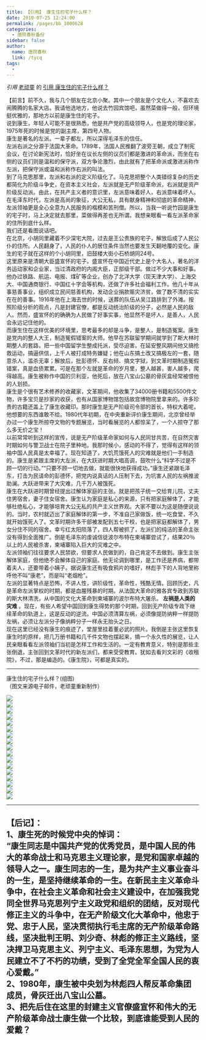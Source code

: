 ```yaml
---
title: 【引用】 康生住的宅子什么样？
date: 2010-07-25 12:24:00
permalink: /pages/bb_1000628
categories: 
  - 唐院春秋备份
sidebar: false
author: 
  name: 唐院春秋
  link: /tycq
tags: 
  - 
---
```


_引用_ [老顽童](http://epei1008.blog.163.com/) 的 [引用
康生住的宅子什么样？](http://epei1008.blog.163.com/blog/static/23524860201062510650161)

【前言】前不久，我与几个朋友在北京小聚。其中一个朋友是个文化人，不喜欢去闹腾腾的名家大店。我请他选地方，他说去竹园宾馆吧，虽然菜做得一般，但环境挺优雅的，那地方以前是康生住的宅子。  
说到康生，年轻人可能不是很熟悉，他是共产党的高级领导人，也是党的理论家，1975年死的时候是党的副主席，第四号人物。  
康生是著名的左派。一辈子都左，所以深得毛泽东的信任。  
左派右派之分源于法国大革命。1789年，法国人民推翻了波旁王朝，成立了制宪会议，在讨论新宪法时，恰好坐在议长左侧的议员们都是激进的革命派，而坐在右侧的议员们则是温和的保守派，双方争论激烈，由此就有了把革命派或激进派称作左派，把保守派或温和派称作右派的叫法。  
到了马克思那里，左派和右派的定义阶级化了。马克思把整个人类错综复杂的历史都简化为阶级斗争史，在资本主义社会，左派就是无产阶级革命派，右派就是资产阶级反动派。由此，在共产主义者的意识里，左派意味着好人，右派意味着坏人。  
在毛泽东时代，左派是高尚的象征，大公无私，具有献身精神和彻底的革命精神，左派领袖更是全心全意为人民服务的楷模和苦刑僧。所以，当我一听说竹园是康生的宅子时，马上决定就去那里，菜做得再差也无所谓。我想亲眼看一看左派革命家的住所到底什么样。  
我们还是看图说话吧。  
在北京，小胡同里藏着不少深宅大院，过去是王公贵族的宅子，解放后成了人民公仆的住所。人民翻身了，人民的仆人的居住条件当然也要发生天翻地覆的变化。康生的宅子就在这样的个小胡同里，旧鼓楼大街小石桥胡同24号。  
这里原来是清朝大臣盛宣怀的宅子。盛宣怀在中国近代史上是个大名人，著名的洋务运动家和企业家，当过清政府的内阁大臣，正部级干部。做过不少大事和好事。他办过铁路、航运、电报、煤矿等企业，创办了北洋大学（现天津大学）、上海交大、中国通商银行、中国红十字会等机构，还做了许多社会福利工作。他几十年从事慈善事业，组织成立民间慈善机构，发动企业捐款赈灾济贫，做了数不清的实实在在的善事。1916年他在上海去世的时候，送葬的队伍从吴江路排到了外滩。按照阶级分析的观点，凡是封建官僚，都是反动统治阶级的分子，必然是人民的敌人。然而，盛宣怀的的确确为人民做了好事实事，他显然不是坏人，是善人，人民会永远记住他的。  
而康生住在这样优美的环境里，思考最多的却是斗争，是整人，是制造冤案。康生是党内的整人大王，制造冤假错案的大师。他早在苏联留学期间就学到了斯大林时期整人的套路，把一些中国留学生整成托派，受尽迫害。在延安整风期间他又搞抢救运动，搞逼供信，上千人被打成特务嫌疑；他在山东搞土改又搞极左的一套，随意杀人，滥杀无辜；解放后，批彭德怀、反右倾、搞文字狱，到文革时期制造冤假错案，真是血债累累。可是在那个左就是革命的岁月里，整人越甚，害人越多，爬得越高。康生被称作中国的贝利亚，他死后，放在八宝山公墓的骨灰盒经常被恨他的人划损。  
康生是个很有艺术修养的收藏家，文革期间，他收集了34000册书籍和5500件文物，许多宝贝是抄家的收获，也有从国家博物馆包括故宫博物院里拿来的。许多珍贵的古籍还盖上了康生收藏印。那时康生是无产阶级司令部的首长，特权大着呢，他想要的东西谁敢不给。1980代年初期，在中央重新评价康生期间，北京曾经举办过一个康生所掠夺文物的专题展览，当时看展览的人都惊呆了，一个人掠夺了那么多无价之宝！  
以前常常听到这样的宣传，说是无产阶级革命家如何与人民同甘共苦，在自然灾害时期如何与警卫战士在院子里种地。我那时候小，感动的不得了，觉得有这样的领袖中国人民真是太幸福了。现在知道了，大饥荒饿死人的灾难就是他们一手制造的。康生是紧跟主席的大左派，在大跃进时期大唱高调，鼓吹什么“科学不过是不顾一切的行动。”“只要不顾一切地去做，就能很快地获得成功。”康生还紧跟毛泽东，打击为民请命的彭德怀，把党内说真话的人压制下去，为坑害人民的左祸推波助澜。大跃进带来了大灾难，几千万人被饿死。  
康生在大跃进时期曾经提出过解体家庭的主张。就是把孩子统一交给育儿院，丈夫住男宿舍，妻子住女宿舍。康生认为家庭是私心的来源，只有把家庭解体了，才能够杜绝私心，才能够培育大公无私的共产主义世界观。大家不要以为这是随便说说的。当时，农村就迈出了家庭解体的第一步，不准自己家做饭，统一吃食堂，不久就开始饿死人了。文革时期许多干部被发配到五七干校，也是把家庭都解体了，男女分住不同的宿舍。幸亏红太阳陨落了，四人帮被抓了，左派们的纯洁的革命主张没有得到全面推广。倒是毛泽东的虔诚信徒波尔布特在柬埔寨尝试了，结果20％以上的人民被杀害，柬埔寨陷入巨大的灾难之中。  
左派领袖们往往要求人民禁欲，但要求人民做到的，自己肯定不去做到。康生主张解体家庭，但他绝不会解体自己的家庭。他无论调到哪里，是工作还是养病，都带着夫人，还要带着小姨子。据说康生还有吸食鸦片的嗜好，林彪手下的人背地里称呼他不叫“康老”，而是叫“老烟枪”。  
左派的显著特点是恐怖，不讲人性，讲阶级性，革命性，残酷无情。回顾历史，凡是革命左派掌权的时期，都是血腥残暴的时期。从法国大革命的雅各宾专政到苏联的斯大林清洗，从中国的文化大革命到柬埔寨的波尔布特大屠杀。
**左祸是人类的灾难**
。现在，有些人希望中国回到康生得势的那个时期，回到无产阶级专政下继续革命的轨道上，这是反动的逆流。中国必须清算左祸，必须像提防纳粹一样提防左祸，必须让左派分子像纳粹分子一样永无抬头之日。  
现在这里已经没有康生的痕迹了，堂屋里挂着董必武的照片。我倒是主张这里恢复康生时的原样，把几万册书籍和几千件文物也摆起来，搞一个永久性的展览，让人民亲眼看看左派领袖们当初是怎样工作和生活的。一定有教育意义，特别是那些主张倒退，主张回到文革时代的新左派们，都来受受教育。犹如去看刘文彩的《收租院》，不过，那是编造的。《康生院》，可都是真实的。

* * *

  
康生住的宅子什么样？(组图)  
（图文来源电子邮件，老顽童重新制作）  
  
![](/pic/img542.ph.126.net_eNhVLoS5NO3h2B-C2fJ3sQ==_1331095164865779354.jpg)  
![](/pic/img161.ph.126.net_qzmRIW28Xk_KMT2cQjF19w==_2153565046814661402.jpg)  
![](/pic/img853.ph.126.net_eNuu_44u-B2TIMvO12WPMw==_2744099547953463940.jpg)  
![](/pic/img389.ph.126.net_Up17p9BZ8gkrMctem51Ajw==_2406611050877219874.jpg)  
![](/pic/img308.ph.126.net_zQ-QnHcDyaUb2kPKD1SLdw==_3909124476557720276.jpg)  
![](/pic/img307.ph.126.net_P9ZVckF528SQO_EVlnyP4A==_3800193660570697841.jpg)  
![](/pic/img534.ph.126.net_I5Fv97AFLLmbt7ubq3Y5og==_1321525015657545392.jpg)  
![](/pic/img615.ph.126.net_7rctc_aKilVGSsB9x2vLcQ==_1927259165539411359.jpg)  
![](/pic/img100.ph.126.net_5k-6_OC97sITFIgZ_tR3oA==_736620014053538169.jpg)  
![](/pic/img242.ph.126.net_iI1GGfZtxuuQGI43nA263A==_1430174356668473041.jpg)  
![](/pic/img685.ph.126.net_rs8AK-AVbI06U7r7-WsGPQ==_1098033884149403090.jpg)  
![](/pic/img542.ph.126.net_SNNmku64wT-mglQ_5-J1rQ==_2661627379777047486.jpg)  
![](/pic/img39.ph.126.net_xg2AHL7VOO98CQJD8poXXA==_3144356964836728656.jpg)  
![](/pic/img617.ph.126.net_awO58JEsAvo48W6aerU2sA==_1662672687431840168.jpg)  
![](/pic/img851.ph.126.net_xIxNPvoYJchDq3mMSJVVwQ==_2715107625351756837.jpg)  
![](/pic/img389.ph.126.net_ExH380h6NaWKa2T0Rq_MRA==_2399292701482684641.jpg)  
![](/pic/img237.ph.126.net_XjYr6b4w6uNIh7_emXbAhQ==_1756966804629399417.jpg)  

* * *

  
【后记】：  
1、康生死的时候党中央的悼词：  
“康生同志是中国共产党的优秀党员，是中国人民的伟大的革命战士和马克思主义理论家，是党和国家卓越的领导人之一。康生同志的一生，是为共产主义事业奋斗的一生，是坚持继续革命的一生。在新民主主义革命斗争中，在社会主义革命和社会主义建设中，在加强我党同全世界马克思列宁主义政党和组织的团结，反对现代修正主义的斗争中，在无产阶级文化大革命中，他忠于党、忠于人民，坚决贯彻执行毛主席的无产阶级革命路线，坚决批判王明、刘少奇、林彪的修正主义路线，坚决捍卫马克思主义、列宁主义、毛泽东思想，为党为人民建立不了不朽的功绩，受到了全党全军全国人民的衷心爱戴。”  
2、1980年，康生被中央划为林彪四人帮反革命集团成员，骨灰迁出八宝山公墓。  
3、把先后住在这里的封建主义官僚盛宣怀和伟大的无产阶级革命战士康生做一个比较，到底谁能受到人民的爱戴？  
---  
  
>